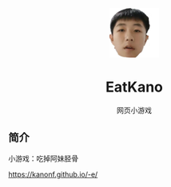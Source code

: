 <p align="center">
  <a href="https://xingye.me/game/eatkano"><img src="https://github.com/arcxingye/EatKano/blob/main/static/image/ClickBefore.png?raw=true" width="100" height="100" alt="EatKano"></a>
</p>
<div align="center">

# EatKano

  网页小游戏

</div>


## 简介

小游戏：吃掉阿妹胫骨

https://kanonf.github.io/-e/
